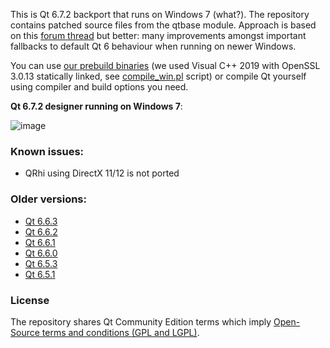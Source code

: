 This is Qt 6.7.2 backport that runs on Windows 7 (what?). The repository contains patched source files from the qtbase module. 
Approach is based on this [forum thread](https://forum.qt.io/topic/133002/qt-creator-6-0-1-and-qt-6-2-2-running-on-windows-7/60) but better: many improvements amongst important fallbacks to default Qt 6 behaviour when running on newer Windows.

You can use [our prebuild binaries](https://github.com/crystalidea/qt6windows7/releases) (we used Visual C++ 2019 with OpenSSL 3.0.13 statically linked, see [compile_win.pl](https://github.com/crystalidea/qt-build-tools/tree/master/6.6.2) script) or compile Qt yourself using compiler and build options you need.

**Qt 6.7.2 designer running on Windows 7**:

![image](https://github.com/crystalidea/qt6windows7/assets/2600624/41f4291a-082a-41e8-a09d-c3b9e7f36e9e)

### Known issues:

- QRhi using DirectX 11/12 is not ported

### Older versions:

- [Qt 6.6.3](https://github.com/crystalidea/qt6windows7/releases/tag/v6.6.3)
- [Qt 6.6.2](https://github.com/crystalidea/qt6windows7/releases/tag/v6.6.2)
- [Qt 6.6.1](https://github.com/crystalidea/qt6windows7/releases/tag/v6.6.1)
- [Qt 6.6.0](https://github.com/crystalidea/qt6windows7/releases/tag/v6.6.0)
- [Qt 6.5.3](https://github.com/crystalidea/qt6windows7/releases/tag/6.5.3-win7)
- [Qt 6.5.1](https://github.com/crystalidea/qt6windows7/releases/tag/6.5.1-win7)

### License

The repository shares Qt Community Edition terms which imply [Open-Source terms and conditions (GPL and LGPL)](https://www.qt.io/licensing/open-source-lgpl-obligations?hsLang=en).
